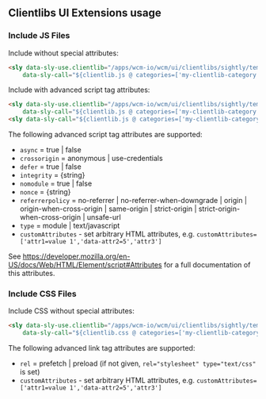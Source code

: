 ## Clientlibs UI Extensions usage

### Include JS Files

Include without special attributes:

```html
<sly data-sly-use.clientlib="/apps/wcm-io/wcm/ui/clientlibs/sightly/templates/clientlib.html"
    data-sly-call="${clientlib.js @ categories=['my-clientlib-category']}"/>
```

Include with advanced script tag attributes:

```html
<sly data-sly-use.clientlib="/apps/wcm-io/wcm/ui/clientlibs/sightly/templates/clientlib.html"
    data-sly-call="${clientlib.js @ categories=['my-clientlib-category'],async=true,type='module'}"/>
<sly data-sly-call="${clientlib.js @ categories=['my-clientlib-category-2'],defer=true,nomodule=true}"/>
```

The following advanced script tag attributes are supported:

* `async` = true | false
* `crossorigin` = anonymous | use-credentials
* `defer` = true | false
* `integrity` = {string}
* `nomodule` = true | false
* `nonce` = {string}
* `referrerpolicy` = no-referrer | no-referrer-when-downgrade | origin | origin-when-cross-origin | same-origin | strict-origin | strict-origin-when-cross-origin | unsafe-url
* `type` = module | text/javascript
* `customAttributes` - set arbitrary HTML attributes, e.g. `customAttributes=['attr1=value 1','data-attr2=5','attr3']`

See https://developer.mozilla.org/en-US/docs/Web/HTML/Element/script#Attributes for a full documentation of this attributes.


### Include CSS Files

Include CSS without special attributes:

```html
<sly data-sly-use.clientlib="/apps/wcm-io/wcm/ui/clientlibs/sightly/templates/clientlib.html"
    data-sly-call="${clientlib.css @ categories=['my-clientlib-category']}"/>
```

The following advanced link tag attributes are supported:

* `rel` = prefetch | preload (if not given, `rel="stylesheet" type="text/css"` is set)
* `customAttributes` - set arbitrary HTML attributes, e.g. `customAttributes=['attr1=value 1','data-attr2=5','attr3']`
